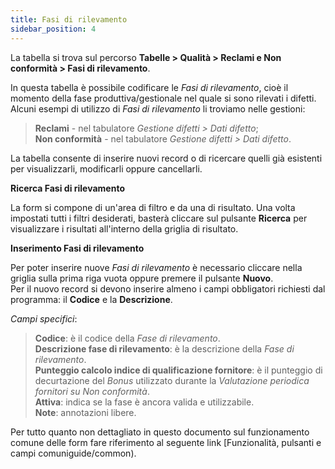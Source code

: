```yaml
---
title: Fasi di rilevamento
sidebar_position: 4
---
```


La tabella si trova sul percorso **Tabelle > Qualità > Reclami e Non conformità > Fasi di rilevamento**.

In questa tabella è possibile codificare le *Fasi di rilevamento*, cioè il momento della fase produttiva/gestionale nel quale si sono rilevati i difetti.   
Alcuni esempi di utilizzo di *Fasi di rilevamento* li troviamo nelle gestioni:
> **Reclami** - nel tabulatore *Gestione difetti > Dati difetto*;   
> **Non conformità** - nel tabulatore *Gestione difetti > Dati difetto*.

La tabella consente di inserire nuovi record o di ricercare quelli già esistenti per visualizzarli, modificarli oppure cancellarli.

**Ricerca Fasi di rilevamento**

La form si compone di un'area di filtro e da una di risultato. Una volta impostati tutti i filtri desiderati, basterà cliccare sul pulsante **Ricerca** per visualizzare i risultati all'interno della griglia di risultato.

**Inserimento Fasi di rilevamento**

Per poter inserire nuove *Fasi di rilevamento* è necessario cliccare nella griglia sulla prima riga vuota oppure premere il pulsante **Nuovo**.   
Per il nuovo record si devono inserire almeno i campi obbligatori richiesti dal programma: il **Codice** e la **Descrizione**.

*Campi specifici*: 
    
> **Codice**: è il codice della *Fase di rilevamento*.   
> **Descrizione fase di rilevamento**: è la descrizione della *Fase di rilevamento*.   
> **Punteggio calcolo indice di qualificazione fornitore**: è il punteggio di decurtazione del *Bonus* utilizzato durante la *Valutazione periodica fornitori su Non conformità*.   
> **Attiva**: indica se la fase è ancora valida e utilizzabile.   
> **Note**: annotazioni libere.

Per tutto quanto non dettagliato in questo documento sul funzionamento comune delle form fare riferimento al seguente link [Funzionalità, pulsanti e campi comuniguide/common).